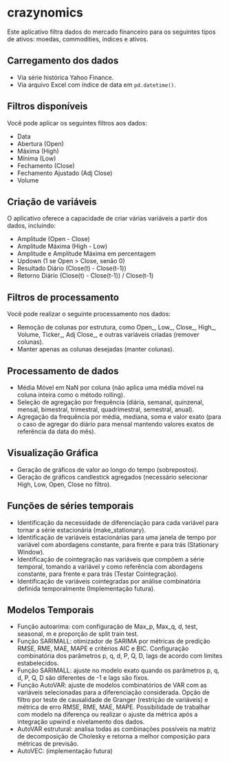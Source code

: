 # crazynomics

Este aplicativo filtra dados do mercado financeiro para os seguintes tipos de ativos: moedas, commodities, índices e ativos.

## Carregamento dos dados

- Via série histórica Yahoo Finance.
- Via arquivo Excel com índice de data em `pd.datetime()`.

## Filtros disponíveis

Você pode aplicar os seguintes filtros aos dados:

- Data
- Abertura (Open)
- Máxima (High)
- Mínima (Low)
- Fechamento (Close)
- Fechamento Ajustado (Adj Close)
- Volume

## Criação de variáveis

O aplicativo oferece a capacidade de criar várias variáveis a partir dos dados, incluindo:

- Amplitude (Open - Close)
- Amplitude Máxima (High - Low)
- Amplitude e Amplitude Máxima em percentagem
- Updown (1 se Open > Close, senão 0)
- Resultado Diário (Close(t) - Close(t-1))
- Retorno Diário (Close(t) - Close(t-1)) / Close(t-1)

## Filtros de processamento

Você pode realizar o seguinte processamento nos dados:

- Remoção de colunas por estrutura, como Open_, Low_, Close_, High_, Volume, Ticker_, Adj Close_, e outras variáveis criadas (remover colunas).
- Manter apenas as colunas desejadas (manter colunas).

## Processamento de dados

- Média Móvel em NaN por coluna (não aplica uma média móvel na coluna inteira como o método rolling).
- Seleção de agregação por frequência (diária, semanal, quinzenal, mensal, bimestral, trimestral, quadrimestral, semestral, anual).
- Agregação da frequência por média, mediana, soma e valor exato (para o caso de agregar do diário para mensal mantendo valores exatos de referência da data do mês).

## Visualização Gráfica

- Geração de gráficos de valor ao longo do tempo (sobrepostos).
- Geração de gráficos candlestick agregados (necessário selecionar High, Low, Open, Close no filtro).

## Funções de séries temporais

- Identificação da necessidade de diferenciação para cada variável para tornar a série estacionária (make_stationary).
- Identificação de variáveis estacionárias para uma janela de tempo por variável com abordagens constante, para frente e para trás (Stationary Window).
- Identificação de cointegração nas variáveis que compõem a série temporal, tomando a variável y como referência com abordagens constante, para frente e para trás (Testar Cointegração).
- Identificação de variáveis cointegradas por análise combinatória definida temporalmente (Implementação futura).

## Modelos Temporais

- Função autoarima: com configuração de Max_p, Max_q, d, test, seasonal, m e proporção de split train test.
- Função SARIMALL: otimizador de SARIMA por métricas de predição RMSE, RME, MAE, MAPE e critérios AIC e BIC. Configuração combinatória dos parâmetros p, q, d, P, Q, D, lags de acordo com limites estabelecidos.
- Função SARIMALL: ajuste no modelo exato quando os parâmetros p, q, d, P, Q, D são diferentes de -1 e lags são fixos.
- Função AutoVAR: ajuste de modelos combinatórios de VAR com as variáveis selecionadas para a diferenciação considerada. Opção de filtro por teste de causalidade de Granger (restrição de variáveis) e métrica de erro RMSE, RME, MAE, MAPE. Possibilidade de trabalhar com modelo na diferença ou realizar o ajuste da métrica após a integração upwind e nivelamento dos dados.
- AutoVAR estrutural: analisa todas as combinações possíveis na matriz de decomposição de Cholesky e retorna a melhor composição para métricas de previsão.
- AutoVEC: (implementação futura)

